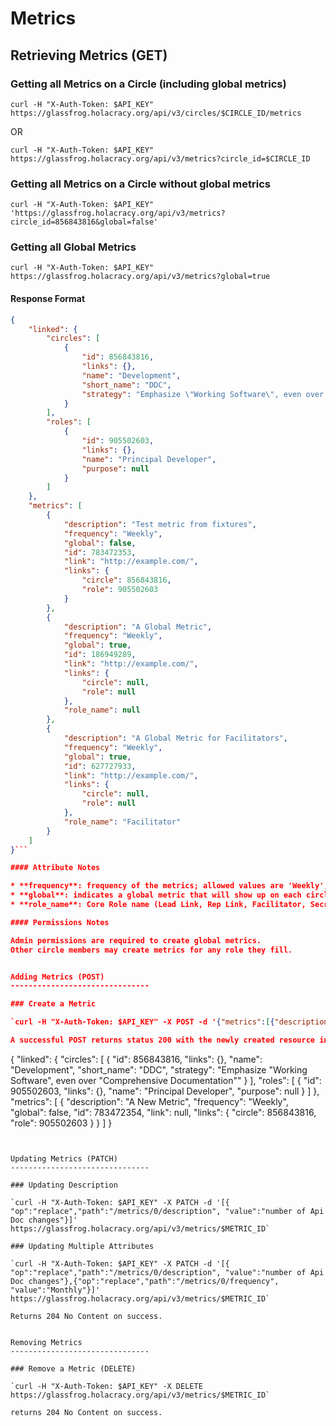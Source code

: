 Metrics
==========

Retrieving Metrics (GET)
--------------------------

### Getting all Metrics on a Circle (including global metrics)

`curl -H "X-Auth-Token: $API_KEY" https://glassfrog.holacracy.org/api/v3/circles/$CIRCLE_ID/metrics`

OR

`curl -H "X-Auth-Token: $API_KEY" https://glassfrog.holacracy.org/api/v3/metrics?circle_id=$CIRCLE_ID`


### Getting all Metrics on a Circle without global metrics

`curl -H "X-Auth-Token: $API_KEY" 'https://glassfrog.holacracy.org/api/v3/metrics?circle_id=856843816&global=false'`

### Getting all Global Metrics

`curl -H "X-Auth-Token: $API_KEY" https://glassfrog.holacracy.org/api/v3/metrics?global=true`


#### Response Format

```json
{
    "linked": {
        "circles": [
            {
                "id": 856843816,
                "links": {},
                "name": "Development",
                "short_name": "DDC",
                "strategy": "Emphasize \"Working Software\", even over \"Comprehensive Documentation\""
            }
        ],
        "roles": [
            {
                "id": 905502603,
                "links": {},
                "name": "Principal Developer",
                "purpose": null
            }
        ]
    },
    "metrics": [
        {
            "description": "Test metric from fixtures",
            "frequency": "Weekly",
            "global": false,
            "id": 783472353,
            "link": "http://example.com/",
            "links": {
                "circle": 856843816,
                "role": 905502603
            }
        },
        {
            "description": "A Global Metric",
            "frequency": "Weekly",
            "global": true,
            "id": 186949289,
            "link": "http://example.com/",
            "links": {
                "circle": null,
                "role": null
            },
            "role_name": null
        },
        {
            "description": "A Global Metric for Facilitators",
            "frequency": "Weekly",
            "global": true,
            "id": 627727933,
            "link": "http://example.com/",
            "links": {
                "circle": null,
                "role": null
            },
            "role_name": "Facilitator"
        }
    ]
}```

#### Attribute Notes

* **frequency**: frequency of the metrics; allowed values are 'Weekly', 'Monthly', and 'Quarterly'
* **global**: indicates a global metric that will show up on each circle for 'All Circle Members' in the organization.
* **role_name**: Core Role name (Lead Link, Rep Link, Facilitator, Secretary) only if 'global' is true; indicates global metric will show up on each circle for that role

#### Permissions Notes

Admin permissions are required to create global metrics.
Other circle members may create metrics for any role they fill.


Adding Metrics (POST)
-------------------------------

### Create a Metric

`curl -H "X-Auth-Token: $API_KEY" -X POST -d '{"metrics":[{"description":"A New Metric", "frequency":"Weekly", "circle_id":856843816, "role_id":905502603}]}' https://glassfrog.holacracy.org/api/v3/metrics`

A successful POST returns status 200 with the newly created resource in the body:

```
{
    "linked": {
        "circles": [
            {
                "id": 856843816,
                "links": {},
                "name": "Development",
                "short_name": "DDC",
                "strategy": "Emphasize \"Working Software\", even over \"Comprehensive Documentation\""
            }
        ],
        "roles": [
            {
                "id": 905502603,
                "links": {},
                "name": "Principal Developer",
                "purpose": null
            }
        ]
    },
    "metrics": [
        {
            "description": "A New Metric",
            "frequency": "Weekly",
            "global": false,
            "id": 783472354,
            "link": null,
            "links": {
                "circle": 856843816,
                "role": 905502603
            }
        }
    ]
}
```


Updating Metrics (PATCH)
-------------------------------

### Updating Description

`curl -H "X-Auth-Token: $API_KEY" -X PATCH -d '[{ "op":"replace","path":"/metrics/0/description", "value":"number of Api Doc changes"}]' https://glassfrog.holacracy.org/api/v3/metrics/$METRIC_ID`

### Updating Multiple Attributes

`curl -H "X-Auth-Token: $API_KEY" -X PATCH -d '[{ "op":"replace","path":"/metrics/0/description", "value":"number of Api Doc changes"},{"op":"replace","path":"/metrics/0/frequency", "value":"Monthly"}]' https://glassfrog.holacracy.org/api/v3/metrics/$METRIC_ID`

Returns 204 No Content on success.


Removing Metrics
-------------------------------

### Remove a Metric (DELETE)

`curl -H "X-Auth-Token: $API_KEY" -X DELETE https://glassfrog.holacracy.org/api/v3/metrics/$METRIC_ID`

returns 204 No Content on success.
